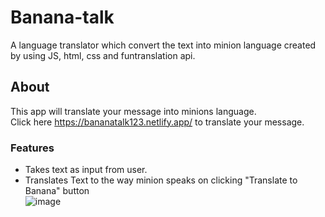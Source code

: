 # Banana-talk
A language translator which convert the text into minion language created by using JS, html, css and funtranslation api.


## About
This app will translate your message into minions language. </br>
Click here https://bananatalk123.netlify.app/ to translate your message.


### Features
* Takes text as input from user.
* Translates Text to the way minion speaks on clicking "Translate to Banana" button <br/>
   ![image](https://user-images.githubusercontent.com/110299602/208645481-cc423188-938f-4de3-b92c-099adb965865.png)
